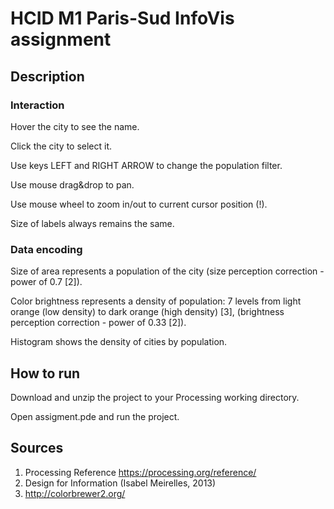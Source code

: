 # HCID M1 Paris-Sud InfoVis assignment

## Description
### Interaction
Hover the city to see the name.

Click the city to select it.

Use keys LEFT and RIGHT ARROW to change the population filter.

Use mouse drag&drop to pan.

Use mouse wheel to zoom in/out to current cursor position (!).

Size of labels always remains the same.

### Data encoding
Size of area represents a population of the city (size perception correction - power of 0.7 [2]).

Color brightness represents a density of population: 7 levels from light orange (low density) to dark orange (high density) [3], (brightness perception correction - power of 0.33 [2]).

Histogram shows the density of cities by population.


## How to run
Download and unzip the project to your Processing working directory.

Open assigment.pde and run the project.

## Sources
1. Processing Reference https://processing.org/reference/
2. Design for Information (Isabel Meirelles, 2013)
3. http://colorbrewer2.org/
